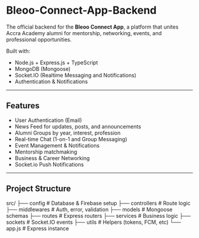 # Bleoo-Connect-App-Backend
The official backend for the **Bleoo Connect App**, a platform that unites Accra Academy alumni for mentorship, networking, events, and professional opportunities.


Built with:
- Node.js + Express.js + TypeScript
- MongoDB (Mongoose)
- Socket.IO (Realtime Messaging and Notifications)
- Authentication & Notifications

---

## Features

- User Authentication (Email)
- News Feed for updates, posts, and announcements
- Alumni Groups by year, interest, profession
- Real-time Chat (1-on-1 and Group Messaging)
- Event Management & Notifications
- Mentorship matchmaking
- Business & Career Networking
- Socket.io Push Notifications

---

## Project Structure

src/
├── config # Database & Firebase setup
├── controllers # Route logic
├── middlewares # Auth, error, validation
├── models # Mongoose schemas
├── routes # Express routers
├── services # Business logic
├── sockets # Socket.IO events
├── utils # Helpers (tokens, FCM, etc)
└── app.js # Express instance
